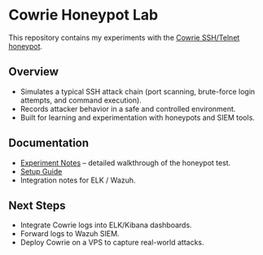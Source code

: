 # Cowrie Honeypot Lab

This repository contains my experiments with the [Cowrie SSH/Telnet honeypot](https://github.com/cowrie/cowrie).

## Overview
- Simulates a typical SSH attack chain (port scanning, brute-force login attempts, and command execution).
- Records attacker behavior in a safe and controlled environment.
- Built for learning and experimentation with honeypots and SIEM tools.

## Documentation
- [Experiment Notes](docs/EXPERIMENT.md) – detailed walkthrough of the honeypot test.
- [Setup Guide](docs/SETUP.md)
- Integration notes for ELK / Wazuh.

## Next Steps
- Integrate Cowrie logs into ELK/Kibana dashboards.  
- Forward logs to Wazuh SIEM.  
- Deploy Cowrie on a VPS to capture real-world attacks.

